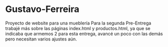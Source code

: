 # Gustavo-Ferreira
Proyecto de website para una mueblería
Para la segunda Pre-Entrega trabajé más sobre las páginas index.html y productos.html, ya que se indicaba que armemos 2 para esta entrega, avancé un poco con las demás pero necesitan varios ajustes aún.
